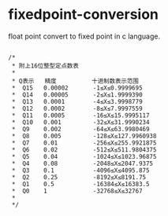 fixedpoint-conversion
=====================

float point convert to fixed point in c language.

<pre><code>
/* 
 * 附上16位整型定点数表 
 *
 * Q表示   精度          十进制数表示范围
 *  Q15   0.00002       -1≤X≤0.9999695
 *  Q14   0.00005       -2≤X≤1.9999390
 *  Q13   0.0001        -4≤X≤3.9998779
 *  Q12   0.0002        -8≤X≤7.9997559
 *  Q11   0.0005        -16≤X≤15.9995117
 *  Q10   0.001         -32≤X≤31.9990234
 *  Q9    0.002         -64≤X≤63.9980469
 *  Q8    0.005         -128≤X≤127.9960938
 *  Q7    0.01          -256≤X≤255.9921875
 *  Q6    0.02          -512≤X≤511.9804375
 *  Q5    0.04          -1024≤X≤1023.96875
 *  Q4    0.08          -2048≤X≤2047.9375
 *  Q3    0.1           -4096≤X≤4095.875
 *  Q2    0.25          -8192≤X≤8191.75
 *  Q1    0.5           -16384≤X≤16383.5
 *  Q0    1             -32768≤X≤32767
 *
 */
</code></pre>
